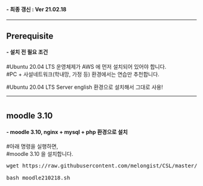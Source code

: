#### - 최종 갱신 : Ver 21.02.18   
   
***   
   
## Prerequisite   
#### - 설치 전 필요 조건   
#Ubuntu 20.04 LTS 운영체제가 AWS 에 먼저 설치되어 있어야 합니다.   
#PC + 사설네트워크(학내망, 가정 등) 환경에서는 연습만 추천합니다.    

#Ubuntu 20.04 LTS Server english 환경으로 설치해서 그대로 사용!   
   
***   
#
## moodle 3.10   
#### - moodle 3.10, nginx + mysql + php 환경으로 설치   
#아래 명령을 실행하면,   
#moodle 3.10 을 설치합니다.   

<pre>
wget https://raw.githubusercontent.com/melongist/CSL/master/moodle/moodle210218.sh

bash moodle210218.sh
</pre>




